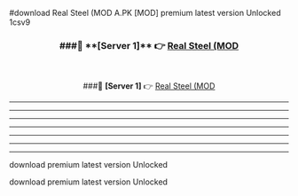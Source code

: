 #download Real Steel (MOD A.PK [MOD] premium latest version Unlocked 1csv9 



<div align="center">
<h3>###🔹 **[Server 1]** 👉 <a href="https://download1apk.web.app/">Real Steel (MOD</a></h3><br>


###🔹 **[Server 1]** 👉 <a href="https://download1apk.web.app/">Real Steel (MOD</a></h3>
</div>



----------------------------------------------------------

----------------------------------------------------------

----------------------------------------------------------

----------------------------------------------------------

----------------------------------------------------------

----------------------------------------------------------

----------------------------------------------------------

download premium latest version Unlocked

download premium latest version Unlocked
